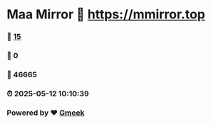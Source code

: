 # Maa Mirror :link: https://mmirror.top 
### :page_facing_up: [15](https://mmirror.top/tag.html) 
### :speech_balloon: 0 
### :hibiscus: 46665 
### :alarm_clock: 2025-05-12 10:10:39 
### Powered by :heart: [Gmeek](https://github.com/Meekdai/Gmeek)
